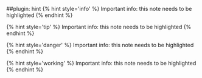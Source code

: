 ##plugin: hint 
{% hint style='info' %}
Important info: this note needs to be highlighted
{% endhint %}

{% hint style='tip' %}
Important info: this note needs to be highlighted
{% endhint %}

{% hint style='danger' %}
Important info: this note needs to be highlighted
{% endhint %}

{% hint style='working' %}
Important info: this note needs to be highlighted
{% endhint %}

